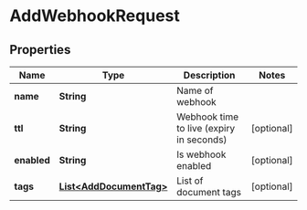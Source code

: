 

# AddWebhookRequest


## Properties

| Name | Type | Description | Notes |
|------------ | ------------- | ------------- | -------------|
|**name** | **String** | Name of webhook |  |
|**ttl** | **String** | Webhook time to live (expiry in seconds) |  [optional] |
|**enabled** | **String** | Is webhook enabled |  [optional] |
|**tags** | [**List&lt;AddDocumentTag&gt;**](AddDocumentTag.md) | List of document tags |  [optional] |




